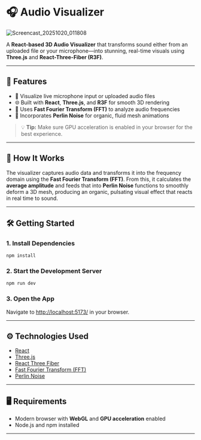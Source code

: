 # 🎧 Audio Visualizer

![Screencast_20251020_011808](https://github.com/user-attachments/assets/95598dc1-47b2-4c53-9b28-a9d0271924ef)

A **React-based 3D Audio Visualizer** that transforms sound either from an uploaded file or your microphone—into stunning, real-time visuals using **Three.js** and **React-Three-Fiber (R3F)**.

---

## 🚀 Features

* 🎵 Visualize live microphone input or uploaded audio files
* 🌐 Built with **React**, **Three.js**, and **R3F** for smooth 3D rendering
* 🧠 Uses **Fast Fourier Transform (FFT)** to analyze audio frequencies
* 🌊 Incorporates **Perlin Noise** for organic, fluid mesh animations

> 💡 **Tip:** Make sure GPU acceleration is enabled in your browser for the best experience.

---

## 🧩 How It Works

The visualizer captures audio data and transforms it into the frequency domain using the **Fast Fourier Transform (FFT)**.
From this, it calculates the **average amplitude** and feeds that into **Perlin Noise** functions to smoothly deform a 3D mesh, producing an organic, pulsating visual effect that reacts in real time to sound.

---

## 🛠️ Getting Started

### 1. Install Dependencies

```bash
npm install
```

### 2. Start the Development Server

```bash
npm run dev
```

### 3. Open the App

Navigate to [http://localhost:5173/](http://localhost:5173/) in your browser.

---

## ⚙️ Technologies Used

* [React](https://react.dev/)
* [Three.js](https://threejs.org/)
* [React Three Fiber](https://docs.pmnd.rs/react-three-fiber/getting-started/introduction)
* [Fast Fourier Transform (FFT)](https://en.wikipedia.org/wiki/Fast_Fourier_transform)
* [Perlin Noise](https://rtouti.github.io/graphics/perlin-noise-algorithm)

---

## 🖥️ Requirements

* Modern browser with **WebGL** and **GPU acceleration** enabled
* Node.js and npm installed

---
